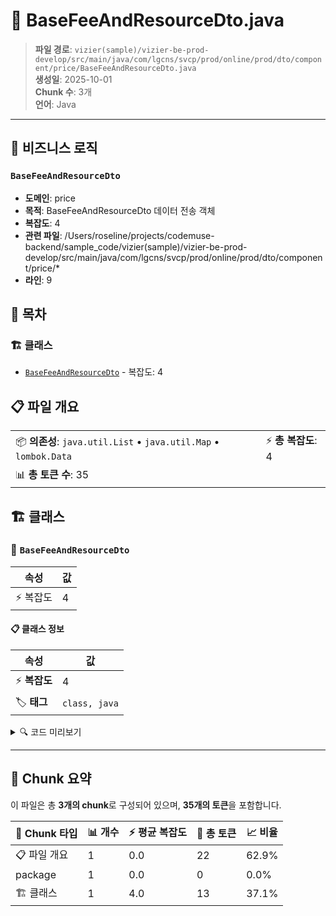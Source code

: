 # 📄 BaseFeeAndResourceDto.java

> **파일 경로**: `vizier(sample)/vizier-be-prod-develop/src/main/java/com/lgcns/svcp/prod/online/prod/dto/component/price/BaseFeeAndResourceDto.java`  
> **생성일**: 2025-10-01  
> **Chunk 수**: 3개  
> **언어**: Java
---



## 💼 비즈니스 로직

### `BaseFeeAndResourceDto`
- **도메인**: price
- **목적**: BaseFeeAndResourceDto 데이터 전송 객체
- **복잡도**: 4
- **관련 파일**: /Users/roseline/projects/codemuse-backend/sample_code/vizier(sample)/vizier-be-prod-develop/src/main/java/com/lgcns/svcp/prod/online/prod/dto/component/price/*
- **라인**: 9


## 📑 목차

### 🏗️ 클래스
- [`BaseFeeAndResourceDto`](#class-basefeeandresourcedto) - 복잡도: 4

## 📋 파일 개요

| | |
|--|--|
| 📦 **의존성**: `java.util.List` • `java.util.Map` • `lombok.Data` | ⚡ **총 복잡도**: 4 |
| 📊 **총 토큰 수**: 35 |  |



## 🏗️ 클래스

### <a id="class-basefeeandresourcedto"></a>🎯 `BaseFeeAndResourceDto`

| 속성 | 값 |
|------|----|
| ⚡ 복잡도 | 4 |



#### 📋 클래스 정보

| 속성 | 값 |
|------|----|
| ⚡ **복잡도** | 4 || 📍 **라인 범위** | 9-9 |
| 🏷️ **태그** | `class, java` |

<details>
<summary>🔍 코드 미리보기</summary>

```java
public class BaseFeeAndResourceDto {
	private List<Map<String, Object>> baseFee;
	private Map<String, List<String>> resourceList;
}...
```

**Chunk 정보**
- 🆔 **ID**: `c1a024545db3`
- 📍 **라인**: 9-9
- 📊 **토큰**: 13
- 🏷️ **태그**: `class, java`

</details>

---





## 🧩 Chunk 요약

이 파일은 총 **3개의 chunk**로 구성되어 있으며, **35개의 토큰**을 포함합니다.

| 🧩 Chunk 타입 | 📊 개수 | ⚡ 평균 복잡도 | 📝 총 토큰 | 📈 비율 |
|---------------|--------|-------------|----------|--------|
| 📋 파일 개요 | 1 | 0.0 | 22 | 62.9% |
| package | 1 | 0.0 | 0 | 0.0% |
| 🏗️ 클래스 | 1 | 4.0 | 13 | 37.1% |

